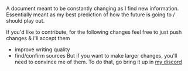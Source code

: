 A document meant to be constantly changing as I find new information. Essentially meant as my best prediction of how the future is going to / should play out.

If you'd like to contribute, for the following changes feel free to just push changes & i'll accept them
- improve writing quality
- find/confirm sources
But if you want to make larger changes, you'll need to convince me of them. To do that, go bring it up in [my discord](https://discord.gg/bnWhpT7pxv)
